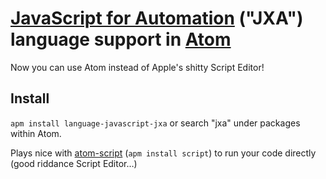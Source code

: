 # [JavaScript for Automation](https://developer.apple.com/library/mac/releasenotes/InterapplicationCommunication/RN-JavaScriptForAutomation/Articles/Introduction.html) ("JXA") language support in [Atom](https://atom.io)

Now you can use Atom instead of Apple's shitty Script Editor!

## Install
`apm install language-javascript-jxa` or search "jxa" under packages within Atom.

Plays nice with [atom-script](https://github.com/rgbkrk/atom-script) (`apm install script`) to run your code directly (good riddance Script Editor…)
